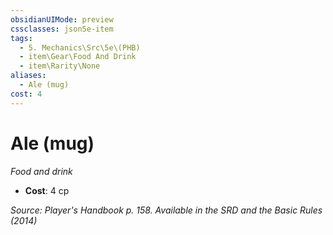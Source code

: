```yaml
---
obsidianUIMode: preview
cssclasses: json5e-item
tags:
  - 5. Mechanics\Src\5e\(PHB)
  - item\Gear\Food And Drink
  - item\Rarity\None
aliases:
  - Ale (mug)
cost: 4
---
```

# Ale (mug)
*Food and drink*  

- **Cost**: 4 cp

*Source: Player's Handbook p. 158. Available in the <span title='Systems Reference Document (5.1)'>SRD</span> and the Basic Rules (2014)*
